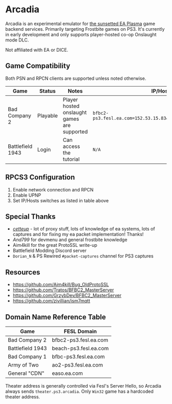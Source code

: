 # Arcadia

Arcadia is an experimental emulator for [the sunsetted EA Plasma](http://web.archive.org/web/20240506160521/https://www.ea.com/games/battlefield/legacy-sunset) game backend services. Primarily targeting Frostbite games on PS3. 
It's currently in early development and only supports player-hosted co-op Onslaught mode DLC. 

Not affiliated with EA or DICE.

## Game Compatibility

Both PSN and RPCN clients are supported unless noted otherwise.

Game             |   Status | Notes | IP/Hosts switches
-----------------| ------   | ----- | ----
Bad Company 2    | Playable | Player hosted onslaught games are supported | `bfbc2-ps3.fesl.ea.com=152.53.15.83&&theater.ps3.arcadia=152.53.15.83`
Battlefield 1943 | Login    | Can access the tutorial | `N/A`

## RPCS3 Configuration

1. Enable network connection and RPCN
1. Enable UPNP
1. Set IP/Hosts switches as listed in table above

## Special Thanks

* *[cetteup](https://github.com/cetteup)* - lot of proxy stuff, lots of knowledge of ea systems, lots of captures and for fixing my ea packet implementation! Thanks! 
* *And799* for devmenu and general frostbite knowledge
* Aim4kill for the great ProtoSSL write-up
* Battlefield Modding Discord server
* `Dorian_N` & PS Rewired `#packet-captures` channel for PS3 captures

## Resources

* https://github.com/Aim4kill/Bug_OldProtoSSL
* https://github.com/Tratos/BFBC2_MasterServer
* https://github.com/GrzybDev/BFBC2_MasterServer
* https://github.com/zivillian/ism7mqtt

## Domain Name Reference Table

Game             | FESL Domain
-----------------| ------   
Bad Company 2    | bfbc2-ps3.fesl.ea.com
Battlefield 1943 | beach-ps3.fesl.ea.com
Bad Company 1    | bfbc-ps3.fesl.ea.com
Army of Two      | ao2-ps3.fesl.ea.com
General "CDN"    | easo.ea.com

Theater address is generally controlled via Fesl's Server Hello, so Arcadia always sends `theater.ps3.arcadia`. Only `Win32` game has a hardcoded theater address. 